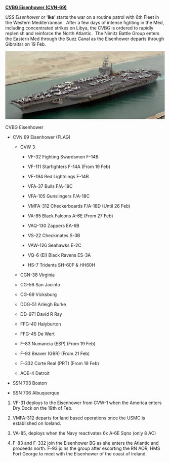 **[CVBG Eisenhower
(CVN-69)](https://en.wikipedia.org/wiki/USS_Dwight_D._Eisenhower)**

*USS Eisenhower* or ‘**Ike**’ starts the war on a routine patrol with
6th Fleet in the Western Mediterranean.  After a few days of intense
fighting in the Med, including concentrated strikes on Libya, the CVBG
is ordered to rapidly replenish and reinforce the North Atlantic.  The
Nimitz Battle Group enters the Eastern Med through the Suez Canal as the
Eisenhower departs through Gibraltar on 19 Feb.

![](/assets/images/nato/us/navy/carriers/eisenhower/image1.jpg)

CVBG Eisenhower

  - CVN 69 Eisenhower (FLAG)
    
      - CVW 3
        
          - VF-32 Fighting Swardsmen F-14B
        
          - VF-111 Starfighters F-14A (From 19 Feb)
        
          - VF-194 Red Lightnings F-14B
        
          - VFA-37 Bulls F/A-18C
        
          - VFA-105 Gunslingers F/A-18C
        
          - VMFA-312 Checkerboards F/A-18D (Until 26 Feb)
        
          - VA-85 Black Falcons A-6E (From 27 Feb)
        
          - VAQ-130 Zappers EA-6B
        
          - VS-22 Checkmates S-3B
        
          - VAW-126 Seahawks E-2C
        
          - VQ-6 (El) Black Ravens ES-3A
        
          - HS-7 Tridents SH-60F & HH60H
    
      - CGN-38 Virginia
    
      - CG-56 San Jacinto
    
      - CG-69 Vicksburg
    
      - DDG-51 Arleigh Burke
    
      - DD-971 David R Ray
    
      - FFG-40 Halyburton
    
      - FFG-45 De Wert
    
      - F-83 Numancia (ESP) (From 19 Feb)
    
      - F-93 Beaver (GBR) (From 21 Feb)
    
      - F-332 Corte Real (PRT) (From 19 Feb)
    
      - AOE-4 Detroit

  - SSN 703 Boston

  - SSN 706 Albuquerque

<!-- end list -->

1.  VF-31 deploys to the Eisenhower from CVW-1 when the America enters
    Dry Dock on the 19th of Feb.

2.  VMFA-312 departs for land based operations once the USMC is
    established on Iceland.

3.  VA-85, deploys when the Navy reactivates 6x A-6E Sqns (only 8 AC)

4.  F-83 and F-332 join the Eisenhower BG as she enters the Atlantic and
    proceeds north. F-93 joins the group after escorting the RN AOR, HMS
    Fort George to meet with the Eisenhower of the coast of Ireland.
